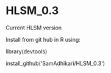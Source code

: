 HLSM_0.3
========

Current HLSM version 

Install from git hub in R using:

library(devtools)

install_github('SamAdhikari/HLSM_0.3')
